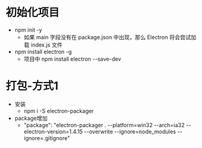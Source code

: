 # 初始化项目
- npm init -y
    -  如果 main 字段没有在 package.json 中出现，那么 Electron 将会尝试加载 index.js 文件
- npm install electron -g
    - 项目中 npm install electron --save-dev 
    


# 打包-方式1
- 安装
    - npm i -S electron-packager
- package增加
    - "package": "electron-packager . --platform=win32 --arch=ia32 --electron-version=1.4.15 --overwrite --ignore=node_modules --ignore=.gitignore" 